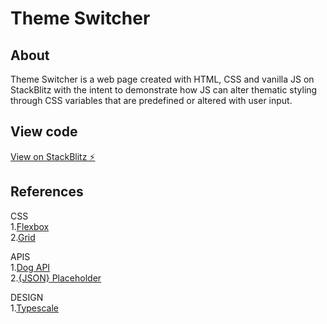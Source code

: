 # Theme Switcher

## About

Theme Switcher is a web page created with HTML, CSS and vanilla JS on StackBlitz with the intent to demonstrate how JS can alter thematic styling through CSS variables that are predefined or altered with user input.

## View code

[View on StackBlitz ⚡️](https://stackblitz.com/edit/theme-switcher-epsnyj)

## References

CSS\
 1.[Flexbox](https://css-tricks.com/snippets/css/a-guide-to-flexbox/)\
 2.[Grid](https://css-tricks.com/snippets/css/complete-guide-grid/)

APIS\
1.[Dog API](https://dog.ceo/dog-api/)\
2.[{JSON} Placeholder](https://jsonplaceholder.typicode.com/)

DESIGN\
1.[Typescale](https://type-scale.com/)
